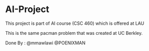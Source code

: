 # AI-Project
This project is part of AI course (CSC 460) which is offered at LAU

This is the same pacman problem that was created at UC Berkley.

Done By : @mmawlawi
          @POENIXMAN
